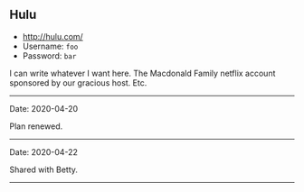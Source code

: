 Hulu
---

* http://hulu.com/
* Username: `foo`
* Password: `bar`

I can write whatever I want here. The Macdonald Family netflix account sponsored by our gracious host. Etc.

***

Date: 2020-04-20

Plan renewed.

***

Date: 2020-04-22

Shared with Betty.

***